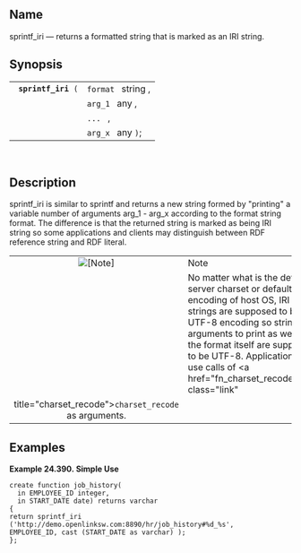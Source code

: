 <div>

<div>

</div>

<div>

## Name

sprintf_iri — returns a formatted string that is marked as an IRI
string.

</div>

<div>

## Synopsis

<div>

|                          |                    |
|--------------------------|--------------------|
| ` `**`sprintf_iri`**` (` | `format ` string , |
|                          | `arg_1 ` any ,     |
|                          | `... ` ,           |
|                          | `arg_x ` any `)`;  |

<div>

 

</div>

</div>

</div>

<div>

## Description

sprintf_iri is similar to sprintf and returns a new string formed by
"printing" a variable number of arguments arg_1 - arg_x according to the
format string format. The difference is that the returned string is
marked as being IRI string so some applications and clients may
distinguish between RDF reference string and RDF literal.

<div>

|                              |                                                                                                                                                                                                                                                                                              |
|:----------------------------:|:---------------------------------------------------------------------------------------------------------------------------------------------------------------------------------------------------------------------------------------------------------------------------------------------|
| ![\[Note\]](images/note.png) | Note                                                                                                                                                                                                                                                                                         |
|                              | No matter what is the default server charset or default encoding of host OS, IRI strings are supposed to be in UTF-8 encoding so string arguments to print as well as the format itself are supposed to be UTF-8. Application may use calls of <a href="fn_charset_recode.html" class="link" 
                                title="charset_recode"><code class="function">charset_recode </code></a> as arguments.                                                                                                                                                                                                        |

</div>

</div>

<div>

## Examples

<div>

**Example 24.390. Simple Use**

<div>

``` screen
create function job_history(
  in EMPLOYEE_ID integer,
  in START_DATE date) returns varchar
{
return sprintf_iri
('http://demo.openlinksw.com:8890/hr/job_history#%d_%s',
EMPLOYEE_ID, cast (START_DATE as varchar) );
};
```

</div>

</div>

  

</div>

</div>
